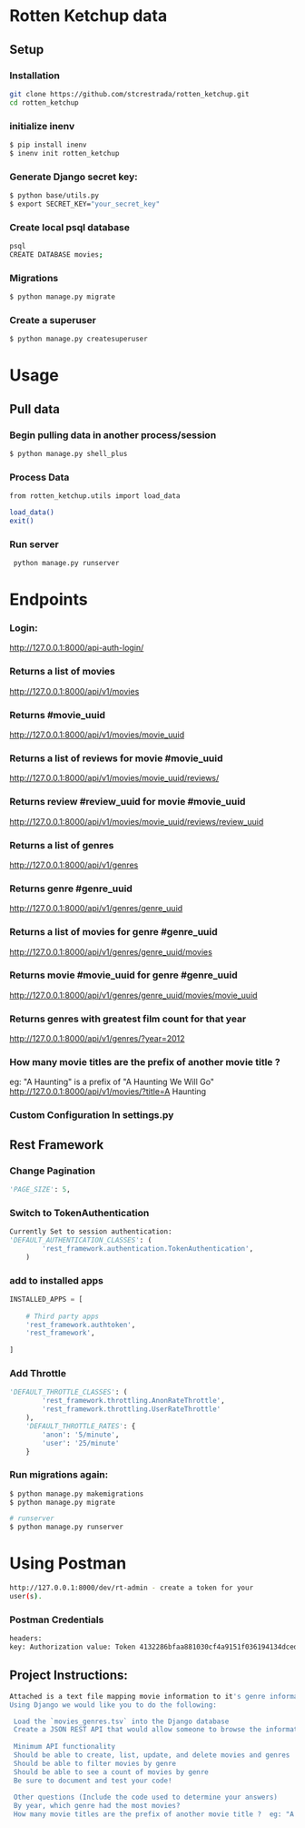# Rotten Ketchup data

## Setup
### Installation

```sh
git clone https://github.com/stcrestrada/rotten_ketchup.git
cd rotten_ketchup
```
    
### initialize inenv

```sh
$ pip install inenv
$ inenv init rotten_ketchup

```
    
### Generate Django secret key:

```sh
$ python base/utils.py
$ export SECRET_KEY="your_secret_key"
```


### Create local psql database
```sh
psql
CREATE DATABASE movies;
```

### Migrations

```sh
$ python manage.py migrate
```

### Create a superuser
```sh
$ python manage.py createsuperuser
```

# Usage

## Pull data
 
### Begin pulling data in another process/session

```sh
$ python manage.py shell_plus
```


### Process Data

```sh
from rotten_ketchup.utils import load_data

load_data()
exit()
```

### Run server

```sh
 python manage.py runserver
```

# Endpoints

### Login:
http://127.0.0.1:8000/api-auth-login/

### Returns a list of movies
http://127.0.0.1:8000/api/v1/movies

### Returns #movie_uuid
http://127.0.0.1:8000/api/v1/movies/movie_uuid

### Returns a list of reviews for movie #movie_uuid
http://127.0.0.1:8000/api/v1/movies/movie_uuid/reviews/

### Returns review #review_uuid for movie #movie_uuid
http://127.0.0.1:8000/api/v1/movies/movie_uuid/reviews/review_uuid

### Returns a list of genres
http://127.0.0.1:8000/api/v1/genres

### Returns genre #genre_uuid
http://127.0.0.1:8000/api/v1/genres/genre_uuid

### Returns a list of movies for genre #genre_uuid
http://127.0.0.1:8000/api/v1/genres/genre_uuid/movies

### Returns movie #movie_uuid for genre #genre_uuid
http://127.0.0.1:8000/api/v1/genres/genre_uuid/movies/movie_uuid

### Returns genres with greatest film count for that year
http://127.0.0.1:8000/api/v1/genres/?year=2012

### How many movie titles are the prefix of another movie title ?  
eg: "A Haunting" is a prefix of "A Haunting We Will Go"
http://127.0.0.1:8000/api/v1/movies/?title=A Haunting
 
                   

### Custom Configuration In settings.py
 
## Rest Framework 

     
### Change Pagination

```python
'PAGE_SIZE': 5,
```

### Switch to TokenAuthentication

```python
Currently Set to session authentication:
'DEFAULT_AUTHENTICATION_CLASSES': (
        'rest_framework.authentication.TokenAuthentication',
    )
```

### add to installed apps

```python
INSTALLED_APPS = [
   
    # Third party apps
    'rest_framework.authtoken',
    'rest_framework',
   
]
```

### Add Throttle

```python
'DEFAULT_THROTTLE_CLASSES': (
        'rest_framework.throttling.AnonRateThrottle',
        'rest_framework.throttling.UserRateThrottle'
    ),
    'DEFAULT_THROTTLE_RATES': {
        'anon': '5/minute',
        'user': '25/minute'
    }
```

### Run migrations again:

```sh
$ python manage.py makemigrations
$ python manage.py migrate

# runserver
$ python manage.py runserver
```
 
# Using Postman

```sh
http://127.0.0.1:8000/dev/rt-admin - create a token for your
user(s).
```

### Postman Credentials
```sh
headers: 
key: Authorization value: Token 4132286bfaa881030cf4a9151f036194134dced0
```
    
## Project Instructions:
```sh
Attached is a text file mapping movie information to it's genre information. 
Using Django we would like you to do the following:

 Load the `movies_genres.tsv` into the Django database
 Create a JSON REST API that would allow someone to browse the information
  
 Minimum API functionality
 Should be able to create, list, update, and delete movies and genres
 Should be able to filter movies by genre
 Should be able to see a count of movies by genre
 Be sure to document and test your code!
  
 Other questions (Include the code used to determine your answers)
 By year, which genre had the most movies?
 How many movie titles are the prefix of another movie title ?  eg: "A Haunting" is a prefix of "A Haunting We Will Go"


```

    